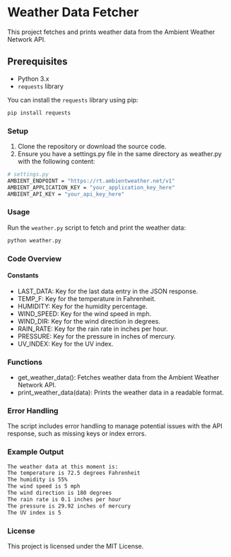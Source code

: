 # Weather Data Fetcher

This project fetches and prints weather data from the Ambient Weather Network API.

## Prerequisites

- Python 3.x
- `requests` library

You can install the `requests` library using pip:

```sh
pip install requests
```

### Setup
1. Clone the repository or download the source code.
2. Ensure you have a settings.py file in the same directory as weather.py with the following content:

```sh
# settings.py
AMBIENT_ENDPOINT = "https://rt.ambientweather.net/v1"
AMBIENT_APPLICATION_KEY = "your_application_key_here"
AMBIENT_API_KEY = "your_api_key_here"
```

### Usage

Run the `weather.py` script to fetch and print the weather data:
```sh
python weather.py
```

### Code Overview
#### Constants

* LAST_DATA: Key for the last data entry in the JSON response.
* TEMP_F: Key for the temperature in Fahrenheit.
* HUMIDITY: Key for the humidity percentage.
* WIND_SPEED: Key for the wind speed in mph.
* WIND_DIR: Key for the wind direction in degrees.
* RAIN_RATE: Key for the rain rate in inches per hour.
* PRESSURE: Key for the pressure in inches of mercury.
* UV_INDEX: Key for the UV index.

### Functions
* get_weather_data(): Fetches weather data from the Ambient Weather Network API.
* print_weather_data(data): Prints the weather data in a readable format.
### Error Handling
The script includes error handling to manage potential issues with the API response, such as missing keys or index errors.

### Example Output

```sh
The weather data at this moment is:
The temperature is 72.5 degrees Fahrenheit
The humidity is 55%
The wind speed is 5 mph
The wind direction is 180 degrees
The rain rate is 0.1 inches per hour
The pressure is 29.92 inches of mercury
The UV index is 5
```
### License
This project is licensed under the MIT License.
